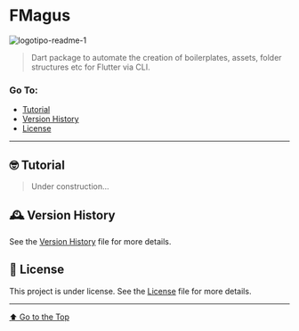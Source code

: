 # FMagus

![logotipo-readme-1](https://user-images.githubusercontent.com/92796645/213310862-93355a74-4c93-44f2-bcbb-e3e9956116e0.jpg)

> Dart package to automate the creation of boilerplates, assets, folder structures etc for Flutter via CLI.

### Go To:
  - [Tutorial](#-tutorial)
  - [Version History](#️-version-history)
  - [License](#-license)

---

## 🤓 Tutorial
> Under construction...

## 🕰️ Version History
See the [Version History](CHANGELOG.md) file for more details.

## 📝 License
This project is under license. See the [License](LICENSE) file for more details.

---

[⬆ Go to the Top](#fmagus)<br>
